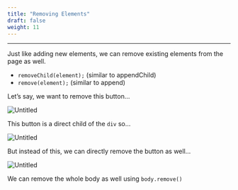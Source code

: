 ```yaml
---
title: "Removing Elements"
draft: false
weight: 11
---
```


---

Just like adding new elements, we can remove existing elements from the page as well.

- `removeChild(element);`     (similar to appendChild)
- `remove(element);`     (similar to append)

Let’s say, we want to remove this button…

![Untitled](../../../../images/notes/RemoveElements/1.png)

This button is a direct child of the `div` so…

![Untitled](../../../../images/notes/RemoveElements/2.png)

But instead of this, we can directly remove the button as well…

![Untitled](../../../../images/notes/RemoveElements/3.png)

We can remove the whole body as well using `body.remove()`